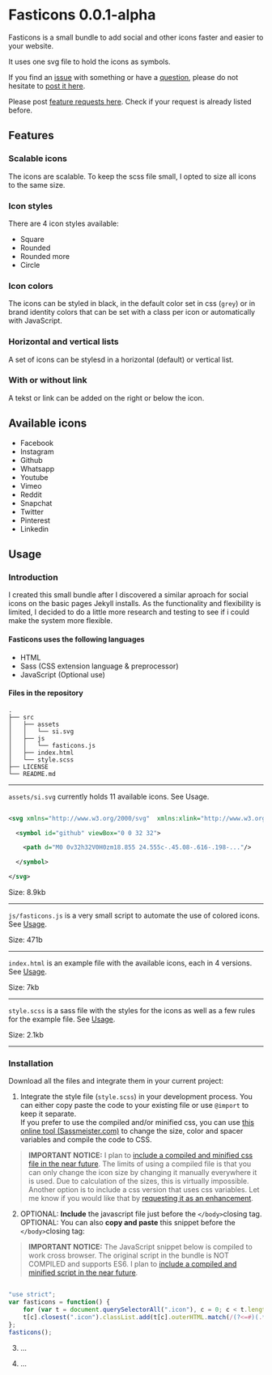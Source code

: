 # Fasticons 0.0.1-alpha

Fasticons is a small bundle to add social and other icons faster and easier to your website.

It uses one svg file to hold the icons as symbols.

If you find an [issue](https://github.com/stenito/fasticons/issues) with something or have a [question](https://github.com/stenito/fasticons/labels/question), please do not hesitate to [post it here](https://github.com/stenito/fasticons/issues).

Please post [feature requests here](https://github.com/stenito/fasticons/labels/enhancement). Check if your request is already listed before.

## Features

### Scalable icons

The icons are scalable. To keep the scss file small, I opted to size all icons to the same size.

### Icon styles

There are 4 icon styles available:

- Square
- Rounded
- Rounded more
- Circle

### Icon colors

The icons can be styled in black, in the default color set in css (`grey`) or in brand identity colors that can be set with a class per icon or automatically with JavaScript.

### Horizontal and vertical lists

A set of icons can be stylesd in a horizontal (default) or vertical list.

### With or without link

A tekst or link can be added on the right or below the icon.

## Available icons

- Facebook
- Instagram
- Github
- Whatsapp
- Youtube
- Vimeo
- Reddit
- Snapchat
- Twitter
- Pinterest
- Linkedin

## Usage

### Introduction

I created this small bundle after I discovered a similar aproach for social icons on the basic pages Jekyll installs. As the functionality and flexibility is limited, I decided to do a little more research and testing to see if i could make the system more flexible.

#### Fasticons uses the following languages

- HTML
- Sass (CSS extension language & preprocessor)
- JavaScript (Optional use)

#### Files in the repository

``` plaintext
.
├── src
│   ├── assets
│   │   └── si.svg
│   ├── js
│   │   └── fasticons.js
│   ├── index.html
│   └── style.scss
├── LICENSE
└── README.md

```

---
`assets/si.svg` currently holds 11 available icons. See Usage.

``` svg

<svg xmlns="http://www.w3.org/2000/svg"  xmlns:xlink="http://www.w3.org/1999/xlink" viewBox="0 0 32 32">

  <symbol id="github" viewBox="0 0 32 32">

    <path d="M0 0v32h32V0H0zm18.855 24.555c-.45.08-.616-.198-..."/>

  </symbol>

</svg>

````

Size: 8.9kb

---
`js/fasticons.js` is a very small script to automate the use of colored icons. See [Usage](#).

Size: 471b

---

`index.html` is an example file with the available icons, each in 4 versions. See [Usage](#).

Size: 7kb

---

`style.scss` is a sass file with the styles for the icons as well as a few rules for the example file. See [Usage](#).

Size: 2.1kb

---

### Installation

Download all the files and integrate them in your current project:

1. Integrate the style file (`style.scss`) in your development process. You can either copy paste the code to your existing file or use `@import` to keep it separate.  
If you prefer to use the compiled and/or minified css, you can use [this online tool (Sassmeister.com)](https://www.sassmeister.com/) to change the size, color and spacer variables and compile the code to CSS.

> **IMPORTANT NOTICE:** I plan to [include a compiled and minified css file in the near future](https://github.com/stenito/fasticons/projects/1). The limits of using a compiled file is that you can only change the icon size by changing it manually everywhere it is used. Due to calculation of the sizes, this is virtually impossible. Another option is to include a css version that uses css variables. Let me know if you would like that by [requesting it as an enhancement](https://github.com/stenito/fasticons/labels/enhancement).

2. OPTIONAL: **Include** the javascript file just before the `</body>`closing tag.  
OPTIONAL: You can also **copy and paste** this snippet before the `</body>`closing tag:

> **IMPORTANT NOTICE:** The JavaScript snippet below is compiled to work cross browser. The original script in the bundle is NOT COMPILED and supports ES6. I plan to [include a compiled and minified script in the near future](https://github.com/stenito/fasticons/projects/1).

```JavaScript

"use strict";
var fasticons = function() {
    for (var t = document.querySelectorAll(".icon"), c = 0; c < t.length; c++)
    t[c].closest(".icon").classList.add(t[c].outerHTML.match(/(?<=#)(.*)(?=")/g))
};
fasticons();

```

3. ...

1. ...
